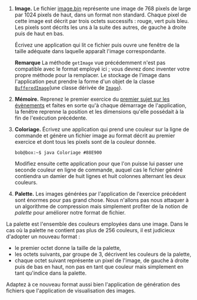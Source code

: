 1. **Image.** Le fichier [image.bin](http://www.iut-fbleau.fr/sitebp/apl21/octets1/image.bin) représente une image de 768 pixels de large par 1024 pixels de haut, dans un format non standard. Chaque pixel de cette image est décrit par trois octets successifs : rouge, vert puis bleu. Les pixels sont décrits les uns à la suite des autres, de gauche à droite puis de haut en bas.

   Écrivez une application qui lit ce fichier puis ouvre une fenêtre de la taille adéquate dans laquelle apparaît l'image correspondante.

   **Remarque** La méthode `getImage` vue précédemment n'est pas compatible avec le format employé ici ; vous devrez donc inventer votre propre méthode pour la remplacer. Le stockage de l'image dans l'application peut prendre la forme d'un objet de la classe [`BufferedImage`](http://www.iut-fbleau.fr/docs/java/api/java/awt/image/BufferedImage.html)(une classe dérivée de [`Image`](http://www.iut-fbleau.fr/docs/java/api/java/awt/Image.html)).

2. **Mémoire.** Reprenez le premier exercice du [premier sujet sur les évènements](http://www.iut-fbleau.fr/sitebp/apl21/evenements1/) et faites en sorte qu'à chaque démarrage de l'application, la fenêtre reprenne la position et les dimensions qu'elle possédait à la fin de l'exécution précédente.

3. **Coloriage.** Écrivez une application qui prend une couleur sur la ligne de commande et génère un fichier image au format décrit au premier exercice et dont tous les pixels sont de la couleur donnée.

   ```
   bob@box:~$ java Coloriage #88E900
   ```

   Modifiez ensuite cette application pour que l'on puisse lui passer une seconde couleur en ligne de commande, auquel cas le fichier généré contiendra un damier de huit lignes et huit colonnes alternant les deux couleurs.

4.  **Palette.** Les images générées par l'application de l'exercice précédent sont énormes pour pas grand chose. Nous n'allons pas nous attaquer à un algorithme de compression mais simplement profiter de la notion de *palette* pour améliorer notre format de fichier.

   La palette est l'ensemble des couleurs employées dans une image. Dans le cas où la palette ne contient pas plus de 256 couleurs, il est judicieux d'adopter un nouveau format :

   - le premier octet donne la taille de la palette,
   - les octets suivants, par groupe de 3, décrivent les couleurs de la palette,
   - chaque octet suivant représente un pixel de l'image, de gauche à droite puis de bas en haut, non pas en tant que couleur mais simplement en tant qu'indice dans la palette.

   

   Adaptez à ce nouveau format aussi bien l'application de génération des fichiers que l'application de visualisation des images.